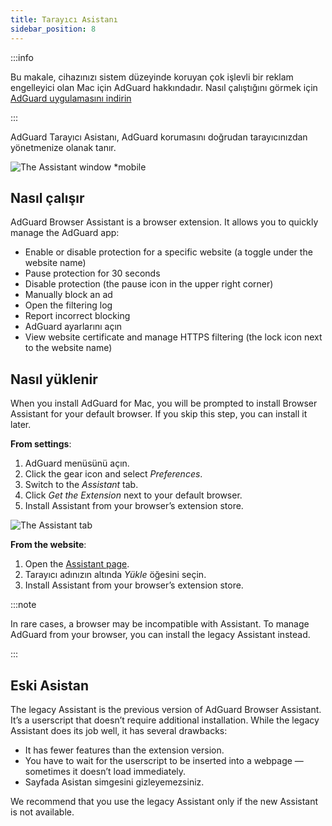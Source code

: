 ```yaml
---
title: Tarayıcı Asistanı
sidebar_position: 8
---
```


:::info

Bu makale, cihazınızı sistem düzeyinde koruyan çok işlevli bir reklam engelleyici olan Mac için AdGuard hakkındadır. Nasıl çalıştığını görmek için [AdGuard uygulamasını indirin](https://agrd.io/download-kb-adblock)

:::

AdGuard Tarayıcı Asistanı, AdGuard korumasını doğrudan tarayıcınızdan yönetmenize olanak tanır.

![The Assistant window \*mobile](https://cdn.adtidy.org/content/kb/ad_blocker/mac/assistant_window.png)

## Nasıl çalışır

AdGuard Browser Assistant is a browser extension. It allows you to quickly manage the AdGuard app:

- Enable or disable protection for a specific website (a toggle under the website name)
- Pause protection for 30 seconds
- Disable protection (the pause icon in the upper right corner)
- Manually block an ad
- Open the filtering log
- Report incorrect blocking
- AdGuard ayarlarını açın
- View website certificate and manage HTTPS filtering (the lock icon next to the website name)

## Nasıl yüklenir

When you install AdGuard for Mac, you will be prompted to install Browser Assistant for your default browser. If you skip this step, you can install it later.

**From settings**:

1. AdGuard menüsünü açın.
2. Click the gear icon and select _Preferences_.
3. Switch to the _Assistant_ tab.
4. Click _Get the Extension_ next to your default browser.
5. Install Assistant from your browser’s extension store.

![The Assistant tab](https://cdn.adtidy.org/content/kb/ad_blocker/mac/assistant.png)

**From the website**:

1. Open the [Assistant page](https://adguard.com/adguard-assistant/overview.html).
2. Tarayıcı adınızın altında _Yükle_ öğesini seçin.
3. Install Assistant from your browser’s extension store.

:::note

In rare cases, a browser may be incompatible with Assistant. To manage AdGuard from your browser, you can install the legacy Assistant instead.

:::

## Eski Asistan

The legacy Assistant is the previous version of AdGuard Browser Assistant. It’s a userscript that doesn’t require additional installation. While the legacy Assistant does its job well, it has several drawbacks:

- It has fewer features than the extension version.
- You have to wait for the userscript to be inserted into a webpage — sometimes it doesn’t load immediately.
- Sayfada Asistan simgesini gizleyemezsiniz.

We recommend that you use the legacy Assistant only if the new Assistant is not available.
